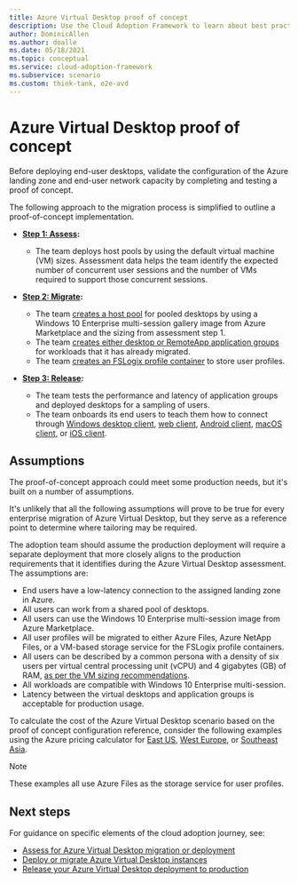```yaml
---
title: Azure Virtual Desktop proof of concept
description: Use the Cloud Adoption Framework to learn about best practices for completing and testing an Azure Virtual Desktop proof of concept.
author: DominicAllen
ms.author: doalle
ms.date: 05/18/2021
ms.topic: conceptual
ms.service: cloud-adoption-framework
ms.subservice: scenario
ms.custom: think-tank, e2e-avd
---
```


# Azure Virtual Desktop proof of concept

Before deploying end-user desktops, validate the configuration of the Azure landing zone and end-user network capacity by completing and testing a proof of concept.

The following approach to the migration process is simplified to outline a proof-of-concept implementation.

- **[Step 1: Assess](migrate-assess.md):**

  - The team deploys host pools by using the default virtual machine (VM) sizes. Assessment data helps the team identify the expected number of concurrent user sessions and the number of VMs required to support those concurrent sessions.

- **[Step 2: Migrate](migrate-deploy.md):**

  - The team [creates a host pool](/azure/virtual-desktop/create-host-pools-azure-marketplace) for pooled desktops by using a Windows 10 Enterprise multi-session gallery image from Azure Marketplace and the sizing from assessment step 1.
  - The team [creates either desktop or RemoteApp application groups](/azure/virtual-desktop/manage-app-groups#create-a-remoteapp-group) for workloads that it has already migrated.
  - The team [creates an FSLogix profile container](/azure/virtual-desktop/create-host-pools-user-profile) to store user profiles.

- **[Step 3: Release](migrate-release.md):**

  - The team tests the performance and latency of application groups and deployed desktops for a sampling of users.
  - The team onboards its end users to teach them how to connect through [Windows desktop client](/azure/virtual-desktop/connect-windows-7-10), [web client](/azure/virtual-desktop/connect-web), [Android client](/azure/virtual-desktop/connect-android), [macOS client](/azure/virtual-desktop/connect-macos), or [iOS client](/azure/virtual-desktop/connect-ios).

## Assumptions

The proof-of-concept approach could meet some production needs, but it's built on a number of assumptions.

It's unlikely that all the following assumptions will prove to be true for every enterprise migration of Azure Virtual Desktop, but they serve as a reference point to determine where tailoring may be required.

The adoption team should assume the production deployment will require a separate deployment that more closely aligns to the production requirements that it identifies during the Azure Virtual Desktop assessment. The assumptions are:

- End users have a low-latency connection to the assigned landing zone in Azure.
- All users can work from a shared pool of desktops.
- All users can use the Windows 10 Enterprise multi-session image from Azure Marketplace.
- All user profiles will be migrated to either Azure Files, Azure NetApp Files, or a VM-based storage service for the FSLogix profile containers.
- All users can be described by a common persona with a density of six users per virtual central processing unit (vCPU) and 4&nbsp;gigabytes (GB) of RAM, [as per the VM sizing recommendations](/windows-server/remote/remote-desktop-services/virtual-machine-recs#multi-session-recommendations).
- All workloads are compatible with Windows 10 Enterprise multi-session.
- Latency between the virtual desktops and application groups is acceptable for production usage.

To calculate the cost of the Azure Virtual Desktop scenario based on the proof of concept configuration reference, consider the following examples using the Azure pricing calculator for [East US](https://azure.com/e/448606254c9a44f88798892bb8e0ef3c), [West Europe](https://azure.com/e/61a376d5f5a641e8ac31d1884ade9e55), or [Southeast Asia](https://azure.com/e/7cf555068922461587d0aa99a476f926).
> [!NOTE]
> These examples all use Azure Files as the storage service for user profiles.

## Next steps

For guidance on specific elements of the cloud adoption journey, see:

- [Assess for Azure Virtual Desktop migration or deployment](./migrate-assess.md)
- [Deploy or migrate Azure Virtual Desktop instances](./migrate-deploy.md)
- [Release your Azure Virtual Desktop deployment to production](./migrate-release.md)
